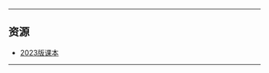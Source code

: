 <!--
## 课程总览  
- 难度评分 Nan / 10 （0 份）  
- 实用评分 不做评分 / 10  
-->

---

## 资源  
- [2023版课本](https://file.uhsea.com/2403/eb13a26a2675846cf229e3212c4179c42E.pdf)  

---

<!--
## 教师们  
- #### 袁新荣  
  - 内容评分 10/10 （1 份）  
  - 分数评分 9/10 （1 份）  
  - 对该老师的评价：  
    `
    很好一老师，不会为难人，但是偶尔会有突击点名（挨个收，毫无代签可能性），不点人回答问题，但是会给主动回答的机会，可以趁机整点平时分，课间时候会找坐前排靠窗那边的同学小小地聊天，很可爱。
    `  @ 茶馒头  
-->
